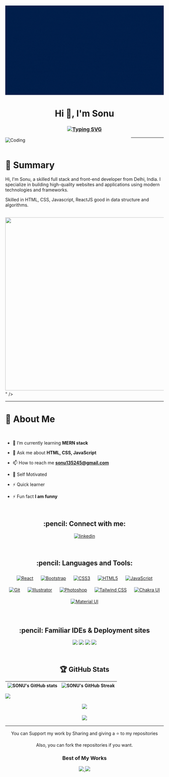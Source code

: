  ![logo](https://github.com/SONU0459/SONU0459/blob/main/Blue%20Purple%20Futuristic%20Modern%203D%20Tech%20Company%20Business%20Presentation.gif)

<h1 align="center">Hi 👋, I'm Sonu</h1>
<!-- <h3 align="center">A passionate full stack developer from India</h3> -->
 <h3 align="center"><a align="center" href="https://git.io/typing-svg"><img src="https://readme-typing-svg.herokuapp.com?font=Fira+Code&pause=1&center=true&vCenter=true&width=250&height=40&lines=Full+Stack+Developer;Frontend+Developer" alt="Typing SVG" /></a></h3>

<img align="left" alt="Coding" width="400" src="https://camo.githubusercontent.com/a4c584bce1c41271485d28f92aaf9f581b3c88b68ca723b6edfd58b4ba988c2b/68747470733a2f2f63646e2e6472696262626c652e636f6d2f75736572732f313138373833362f73637265656e73686f74732f363533393432392f70726f6772616d65722e676966" /> <hr><br>

# 📝 Summary
Hi, I'm Sonu, a skilled full stack and front-end developer from Delhi, India. I specialize in building high-quality websites and applications using modern technologies and frameworks.

Skilled in HTML, CSS, Javascript, ReactJS good in data structure and algorithms.

<br>
<img src = "<svg version="1.1" viewBox="80 -10 100.1879 500" height="550" width="580" data-name="Layer 1" id="laptopBoy"><path d="M 162,94.8 C 129.81195,93.8403 99.15574,84.930003 69.877152,75.179436 40.59857,65.42887 11.608446,54.624763 -19.808717,49.459437 c -20.207038,-3.3227 -43.313601,-3.791886 -59.59661,5.498023 -15.666306,8.957214 -20.729253,24.376417 -23.454693,38.69517 -2.04408,10.7785 -3.25262,22.11579 2.36238,32.20332 3.894189,7.00368 10.812228,12.88984 15.596681,19.59923 16.641093,23.33993 4.878933,52.12244 -13.159698,74.91214 -8.454833,10.68896 -18.272383,20.90016 -24.802493,32.27157 -6.53012,11.3714 -9.54899,24.41907 -3.83949,36.02932 5.66474,11.51642 19.15765,20.14948 33.769589,26.22758 29.686403,12.3439 64.65459,15.87985 98.7822629,17.88031 75.5066201,4.43168 151.4210581,2.51228 227.1265981,0.59287 28.02032,-0.71231 56.15998,-1.43315 83.72273,-5.14826 15.30822,-2.06443 31.11377,-5.3402 42.22441,-13.22255 14.10463,-10.03634 17.60095,-27.03373 8.15146,-39.61648 -15.8553,-21.10917 -59.68116,-26.35553 -70.77689,-49.00875 -6.1024,-12.46759 0.16413,-26.3598 9.02677,-37.92314 19.01841,-24.81147 50.89312,-46.57324 52.57414,-74.93347 C 359.05227,94.04077 343.72913,74.535369 320.0357,65.31797 295.1984,55.656976 260.76237,56.872597 242.4502,72.863357 223.57106,89.31051 190.41817,95.64454 162,94.8 Z" fill="#dc143c" opacity="0.15" id="path13"/><g id="tshirt"><path id="path2" d="M127.7,186.5c-8.3,0-23.5-7.9-25-13c-0.3-1.1,0.1-2.1,1.2-2.8c2.9-1.8,7.9-2.8,15-2.8        c8.2,0,16.5,1.3,17.5,1.5c0,0.8-0.4,6-3.4,14.4C132.3,185.6,130.6,186.5,127.7,186.5C127.7,186.5,127.7,186.5,127.7,186.5z" fill="#dc143c"/><path id="path4" d="M118.8,168c8,0,16,1.2,17.4,1.4c-0.1,1.1-0.5,6.1-3.4,14.2c-0.6,1.7-2.3,2.6-5.2,2.6        c-8.3,0-23.4-7.8-24.9-12.9c-0.3-1.1,0.1-2,1.1-2.6C106.8,168.9,111.8,168,118.8,168 M118.8,167.8c-5.8,0-11.7,0.6-15,2.8        c-6.8,4.2,13.5,16,23.9,16c2.7,0,4.7-0.8,5.4-2.7c3.4-9.3,3.4-14.5,3.4-14.5S127.7,167.8,118.8,167.8L118.8,167.8z" fill="#2D2D2D"/></g><g id="arms"><path id="path7" d="M177.5,221.6c0,0,3.3,23.5,0,27.7s-14.5,0-16-5.8c-1.5-5.8-1.5-5.8-1.5-5.8s-0.2-6.8,2.9-9.2        c3.1-2.4,3.4-2.7,3.4-2.7L177.5,221.6z" fill="#D3B39B"/><path id="path9" d="M62.5,221.6c0,0-3.3,23.5,0,27.7c3.3,4.2,14.5,0,16-5.8c1.5-5.8,1.5-5.8,1.5-5.8s0.2-6.8-2.9-9.2        c-3.1-2.4-3.4-2.7-3.4-2.7L62.5,221.6z" fill="#D3B39B"/></g><g opacity="0.20" id="brows"><path id="path12" d="M1.5,406.1c0-1.2,1.9-1.8,5.4-2.8c6.2-1.8,17.3-4,32-5.3c22.5-2,53.4-2,87.4-3.3c19.6-0.7,41.2,1,58.8,1.9        c39.1,1.9,65.9,5.2,65.9,9.6c0,4.4-26.9,8.2-66.4,10.1c-7.3,0.4-16.1-0.5-24.2-0.3c-11.1,0.3-21.9,1.6-34.1,1.6        c-4.2,0-8.4,0-12.6-0.1c-9.2-0.1-18.1-0.3-26.6-0.5C37.3,415.4,1.5,411.1,1.5,406.1z" fill="#0A0A0A"/></g><g id="head"><g id="ccc"><rect id="rect15" height="47" width="27" fill="#F7B799" y="147.5" x="105.5"/></g><path id="path18" d="M104.4,172.5c-0.1,4.6,25.5,9.1,29.6-0.5c0,0-1,6.9-2.8,8.3c-1.8,1.3-12,8.5-12,8.5s-12.8-2.9-14.1-7.2        C103.8,177.3,104.4,172.5,104.4,172.5z" opacity="0.1"/><g id="ears"><g id="g28"><g id="g22"><path id="path20" d="M178.5,113.7L178.5,113.7c0-5.3-4-9.2-8.6-9.2h-11.5l-6.2,18.6c0,0.2,9.4,0.4,9.5,0.4h8.2              C174.5,123.5,178.5,118.9,178.5,113.7z" fill="#F7B799"/></g><g id="g26" opacity="6.000000e-002"><path id="path24" d="M166,108.8c0,0,1-0.5,2.6-0.5c0.8,0,1.9,0.1,2.9,0.8c0.5,0.3,1,0.8,1.3,1.4c0.1,0.3,0.3,0.6,0.3,0.9              c0.1,0.2,0.1,0.5,0.2,0.8c0.2,1.1,0.2,2.2-0.1,3.3c-0.1,0.5-0.3,1-0.6,1.5c-0.2,0.5-0.6,0.8-0.9,1.1c-0.7,0.6-1.5,0.7-2,0.6              c-0.5,0-0.7-0.1-0.7-0.1c0,0,1.2-0.2,1.9-1.3c0.7-1.1,0.8-3,0.5-4.8c0-0.2-0.1-0.5-0.1-0.7c0-0.2-0.1-0.4-0.2-0.5              c-0.2-0.3-0.3-0.6-0.6-0.9c-0.5-0.5-1.3-0.8-2-1.1C167.1,108.9,166,108.8,166,108.8z"/></g></g><g id="g38"><g id="g32"><path id="path30" d="M58.5,113.7L58.5,113.7c0-5.3,4-9.2,8.7-9.2h11.5l6.2,18.6c0,0.2-9.4,0.4-9.5,0.4h-8.2              C62.5,123.5,58.5,118.9,58.5,113.7z" fill="#F7B799"/></g><g id="g36" opacity="8.000000e-002"><path id="path34" d="M70.3,108.8c0,0-1.1,0.2-2.5,0.6c-0.7,0.2-1.5,0.6-2,1.1c-0.3,0.2-0.4,0.6-0.6,0.9c0,0.2-0.1,0.3-0.2,0.5              c0,0.3-0.1,0.5-0.1,0.7c-0.3,1.8-0.2,3.8,0.5,4.8c0.7,1.1,2,1.2,1.9,1.3c0,0-0.2,0.1-0.7,0.1c-0.5,0-1.3-0.1-2-0.6              c-0.4-0.3-0.7-0.7-0.9-1.1c-0.3-0.4-0.5-0.9-0.6-1.5c-0.3-1.1-0.2-2.2-0.1-3.3c0-0.3,0.1-0.5,0.2-0.8c0.1-0.3,0.2-0.6,0.3-0.9              c0.3-0.6,0.8-1.1,1.3-1.4c1-0.7,2-0.8,2.9-0.8C69.3,108.3,70.3,108.8,70.3,108.8z"/></g></g></g><g id="g43" opacity="0.1"><path id="path41" d="M104.6,156.7l27.9,1.1v2.2c0,0-20,6-27,3.4v-5.6L104.6,156.7z"/></g><g id="chin"><path id="path45" d="M73.8,115.3c0-24.9,20.2,6.3,45.1,6.3s45.1-31.2,45.1-6.3s-20.2,45.1-45.1,45.1S73.8,140.2,73.8,115.3z" fill="#F7B799"/></g><g id="face"><path id="path48" d="M163.5,108.9c0,15.3-12.4,27.6-27.6,27.6h-33.7c-15.3,0-27.6-12.4-27.6-27.6V75.1          c0-15.3,12.4-27.6,27.6-27.6h33.7c15.3,0,27.6,12.4,27.6,27.6V108.9z" fill="#F7B799"/></g><g id="mouth"><path id="path54" d="M127.2,131.5c0,0,0.7,0.6,0.8,2.1c0,0.7-0.1,1.5-0.6,2.3c-0.2,0.4-0.5,0.8-0.9,1.1          c-0.4,0.3-0.8,0.5-1.3,0.8c-0.3,0.1-0.9,0.3-1.4,0.3c-0.5,0-1-0.1-1.4-0.2c-0.9-0.3-1.6-0.8-2-1.3c-0.9-1.1-0.7-2.1-0.8-2.1          c0,0,0.1,0.2,0.4,0.4c0.2,0.3,0.6,0.6,1.1,0.8c0.5,0.3,1,0.4,1.6,0.5c0.3,0,0.6,0,0.9,0c0.3,0,0.5-0.1,0.9-0.2          c0.2-0.1,0.5-0.2,0.8-0.4c0.2-0.2,0.5-0.4,0.7-0.6c0.4-0.4,0.7-1,0.9-1.5c0.2-0.5,0.3-1,0.3-1.3          C127.2,131.8,127.2,131.5,127.2,131.5z" fill="#CE9A74"/></g><g id="hair"><g id="sides"><g id="g59"><path id="path57" d="M84.4,67c0,0-5.9,10-9,13.8c0,0,3.9,26.7-1.7,32.6c0,0-0.8-2.4-2.6-5.4c-1.8-3.1-6.5-37.2-4.7-42.3              s6.1-13.8,12-12.8C84.4,54,84.4,67,84.4,67z" fill="#000000"/></g><g id="g63"><path id="path61" d="M164,114.4l0.1,0.1c0,0,6.8-27.6,6-36.6s-3.3-18.7-5.1-21.7c-1.8-3.1-10.7-5.6-12-2.8              c-1.3,2.8-6.1,9-6.1,9s12.5,12,13,14.8c0.4,2.1,0.5,15.3-0.1,24.2C159.4,106.2,160.9,110.9,164,114.4z" fill="#000000"/></g><g id="g67"><path id="path65" d="M84.2,65.4c0,0-5.6,11.5-9.6,14c0,0,7.8-12.3,8-14c0.2-1.8,0.2-1.8,0.2-1.8L84.2,65.4z" fill="#000000"/></g><g id="g71"><path id="path69" d="M73.8,113.5c0,0-3.2-13.9-3.2-15.6c0-1.8,0.2-4.9,0.2-4.9s-1.8,8.3,0,14.2L73.8,113.5z" fill="#000000"/></g><g id="g75"><path id="path73" d="M162,94.8c0,0-0.2,11,1.4,14.5l0.5-2.7L162,94.8z" fill="#000000"/></g></g><g id="stripe"><g id="g80"><path id="path78" d="M72.9,59.6c0,0,33.5,22.5,72.7,7.7c0,0,17.4-1.8,22.3-11.8c0,0-6.1,1-7.2,1c-1,0,4.6-6.7,4.9-16.9              c0.3-10.2-3.3-13.6-3.3-13.6s-5.9,10-10.5,11c0,0,2.6-8.7,2.3-13.3s0-6.1,0-6.1s-8.2,12-36.8,13.8c-28.7,1.8-39.1,3.1-43.2,7.7              c-4.1,4.6-4.1,12.8-3.3,15.6S72.9,59.6,72.9,59.6z" fill="#000000"/></g><g id="g84"><path id="path82" d="M73.6,55.9c0.2-1.2-2.6-8.1,1.2-11.7c3.8-3.6,15.3-6.9,23.5-7.2c8.1-0.2,29.2-1.7,34.2-3.4              c5-1.7,7.4-3.8,7.4-3.8s-2.6,6.9-37.8,10.3C66.9,43.4,73.6,55.9,73.6,55.9z" fill="#000000"/></g><g id="g88"><path id="path86" d="M154.7,37.7c0,0-8,7-26,9.3c-18,2.2-24.6,4.9-24.6,4.9s32.5-3.5,34.6-3.7              C140.8,48.1,151.6,47.9,154.7,37.7z" fill="#000000"/></g><g id="g92"><path id="path90" d="M83.7,57.8c0,0,12,2.9,15.3,2.6c3.4-0.2,9.1-2.2,9.1-2.2S103.1,65.9,83.7,57.8z" fill="#000000"/></g><g id="g96"><path id="path94" d="M154,17.6c0,0-5.2,12.9-6.7,14.1c-1.4,1.2-4.5,3.8-4.5,3.8s7.7-2.9,9.8-9.1L154,17.6z" fill="#000000"/></g><g id="g100"><path id="path98" d="M150.7,66.4c0,0,15.1-5.8,17.1-10.9c0,0-19.7,11-22.3,11.8L150.7,66.4z" fill="#000000"/></g></g></g><g id="eyeb"><g id="g106"><path id="path104" d="M84.6,92c0,0,16.8-9.6,14.2-12.2C96.2,77.2,84.6,92,84.6,92z" fill="#000000"/></g><g id="g110"><path id="path108" d="M151.5,91.5c0,0-16.8-9.6-14.2-12.2C139.9,76.8,151.5,91.5,151.5,91.5z" fill="#000000"/></g></g><g id="eyey2"><circle id="circle113" r="5" cy="114" cx="98.4" fill="#000000"/><circle id="circle115" r="5" cy="114" cx="136.9" fill="#000000"/></g></g><g id="shirt"><path id="path119" d="M137.9,174.8c0,0,35.4,13.8,38.3,40.9l-11,11.5c0,0-0.5,67.7,1.9,71.6c0,0-20.1,12.2-33.3,15.1        s-40-2.2-43.1-3.6c-3.1-1.4-15.3-10.8-15.3-10.8s2.6-9.8,2.4-13.9c-0.2-4.1,0.5-27.5,0.2-31.8c-0.2-4.3-1.2-19.9-1.2-19.9        l-15.3-14.4c0,0,7.6-41.2,38.7-42.3c0,0,13,15.5,15.6,15.5s3.1,6.2,3.1,6.2s3.1-6.3,11-15.2C137.9,174.8,137.9,174.8,137.9,174.8z" fill="#dc143c"/><g id="g123"><polygon id="polygon121" points="62.8,220.6 60.2,224.5 77,238.6 77.8,236.8 77.2,233.2   " fill="#353535"/></g><g id="g127"><polygon id="polygon125" points="165.1,227.1 175.5,216.3 179.3,223.2 165.1,235.8   " fill="#353535"/></g><g id="gola"><g id="g131"><path id="path129" d="M109,189.8l-0.2-8.2l7.7,0.8l1.9,1.4c0,0,2.3,4.6,2.1,8.8c-0.2,4.1-4.6,5-4.6,5L109,189.8z" fill="#dc143c"/></g><g id="g135"><path id="path133" d="M121.8,182c0,0-5.4,15.2-5.6,23.3l0.5,6.4l8.9,0.2l-1-8.8c0,0,6.7-11,7.7-12            C133.3,190.2,130.1,179.5,121.8,182z" fill="#dc143c"/></g><g id="g145"><g id="g143"><g id="g141"><path id="path137" d="M109.7,196.7c-4.3-4.1-12.4-18.1-12.5-18.2c0.4-2.1,5.6-7,6.5-7.7c0,0,0,0.1,0.1,0.2                c0.5,0.8,2.8,2.8,3.5,3c0.7,0.1,10.6,6.3,11.4,7.1c0.6,0.6,0.8,4.1,0.9,6c-0.3-0.8-1-2.1-1.2-2.8c-0.2-0.5-0.7-0.8-1.6-0.8                c-1,0-2.5,0.3-4.5,1c-2.8,1-2.7,7.5-2.7,10.7C109.7,195.8,109.7,196.4,109.7,196.7z" fill="#dc143c"/><path id="path139" d="M103.6,170.9C103.7,170.9,103.7,170.9,103.6,170.9c0.5,0.9,2.8,2.9,3.6,3.1c0.7,0.1,10.6,6.3,11.4,7.1                c0.4,0.4,0.7,3.1,0.8,5.3c-0.3-0.7-0.7-1.7-0.9-2.2c-0.2-0.6-0.8-0.9-1.7-0.9c-1,0-2.6,0.3-4.5,1c-2.9,1-2.8,7.4-2.8,10.8                c0,0.4,0,0.9,0,1.2c-4.1-4.1-11.5-16.7-12.2-17.9C97.9,176.4,102.5,171.8,103.6,170.9 M103.8,170.5c-0.3,0-6.2,5.7-6.7,8                c0,0,8.3,14.4,12.6,18.3c0,0,0,0,0,0c0.4,0-0.9-11,2.7-12.3c2-0.7,3.4-1,4.4-1c0.9,0,1.3,0.2,1.5,0.7c0.3,1,1.4,3.4,1.4,3.4                s-0.2-5.9-1-6.7c-0.8-0.8-10.7-7-11.5-7.2C106.5,173.6,103.6,171,103.8,170.5C103.8,170.5,103.8,170.5,103.8,170.5L103.8,170.5                z" fill="#2D2D2D"/></g></g></g><g id="g149"><path id="path147" d="M129.5,191.6c0,0-5.2-4.5-6.8-4.2c-1.6,0.3-4.2,5.5-4.5,6.2c-0.2,0.7-1,18.7-0.4,20.6l-0.7-0.1            c0,0,0.6-20.3,0.6-21c0.1-0.7,2-5.5,2-5.5l2.1-5.6C121.8,182,129.1,177.8,129.5,191.6z" fill="#353535"/></g><g id="g153"><circle id="circle151" r="2.2" cy="194.2" cx="121.6" fill="#BCBCBC"/></g><g id="g157"><circle id="circle155" r="2" cy="202.3" cx="121.7" fill="#BCBCBC"/></g><g id="g167"><g id="g165"><g id="g163"><path id="path159" d="M129.7,199.1c0.2-2.4,0.7-12.4-2.8-16.2c-0.9-0.9-1.9-1.4-3.1-1.4c-0.4,0-0.8,0.1-1.2,0.2                c2.5-1.7,11.3-8,12.6-10.6l1.4-1.7c0.5,0.2,3.5,1.6,7.3,8.3L129.7,199.1z" fill="#dc143c"/><path id="path161" d="M136.6,169.6c0.7,0.3,3.5,1.9,7.1,8.1l-13.9,20.9c0.2-3,0.4-12.2-2.8-15.8c-0.9-1-2-1.5-3.2-1.5                c-0.2,0-0.5,0-0.7,0c3-2.1,10.8-7.8,12.2-10.3L136.6,169.6 M136.5,169.3l-1.4,1.8c-1.6,3-13.2,11-13.2,11                c0.7-0.2,1.4-0.4,1.9-0.4c7.4,0,5.7,17.9,5.7,17.9l14.5-21.9C139.7,170.2,136.5,169.3,136.5,169.3L136.5,169.3z" fill="#2D2D2D"/></g></g></g></g><g id="g172" opacity="0.14"><path id="path170" d="M78.9,288c0,0-0.7,5.3-1.4,6.9c-0.7,1.7,24.4,11.5,24.4,11.5L78.9,288z"/></g></g><g id="g177"><path id="path175" d="M43.6,262" fill="#E6B99B"/></g><path id="path179" d="M66.2,245.2c0,0,6.5-6.7,15.8,1c9.2,7.7,2.2,12-4.1,12.7c-6.3,0.7-6.3,0.7-6.3,0.7s-4.2-0.9-7.3-2.2      c-1.9-0.8-3.1-2.7-3.1-4.7l0.1-7L66.2,245.2z" fill="#D3B39B"/><path id="path181" d="M173.3,245.2c0,0-6.5-6.7-15.8,1c-9.2,7.7-2.2,12,4.1,12.7c6.3,0.7,6.3,0.7,6.3,0.7s3.6-1,6.5-2.2      c2.3-0.9,3.8-3.1,3.8-5.6l0-5.5L173.3,245.2z" fill="#F7B799"/><g><path d="M172.1,262.9c0,0,8.2-4,5.2-10.6s-15.5-14.6-18-13.8c-2.5,0.8-16.7,14-16.5,15.4        s4.6,0.8,5.6,0.4c1-0.4-0.2,0,4.4,3C157.3,260.3,168.1,264.4,172.1,262.9z" fill="#F7B799" id="esquerda"/><path d="M66.3,251.3c0,0,10.5-9,13-10.2c2.5-1.2,10.6-1.8,12.8-4.6c2.3-2.8,1.7,4-2.5,7        c0,0,8.3,10.5,8.9,13.2c0.7,2.7-4.4,0-4.4,0s-12.3,5.4-13.5,4.8c-1.2-0.6-3,0-3,0s-3.7,1-6-3c-2.3-4-2.3-4-2.3-4L66.3,251.3z" fill="#F7B799"/></g><g id="legs"><g id="g188"><path id="path186" d="M15.7,303.3c0,0-1.9-11.2,8-15c9.9-3.8,37,3.2,64.8,18.5c27.8,15.3,69.9-5.1,98-14.7          c28.1-9.6,45.9-10.1,49.3,0.9c0,0-24.7,39.3-45.5,40.6s-48.2-1-48.2-1l-31.9,0.6c0,0-24.3,8.6-28.7,8.3          C77,341.2,20.8,325.3,15.7,303.3z" fill="#e9ecf2"/></g><g id="g192"><path id="path190" d="M91.2,333.1c0,0,20.3-12,21.9-11.5c1.6,0.5,6.9,5.9,9.1,6.9c2.2,1,1.6,3.7,1.6,3.7l-3,9.3l-22.3-1.9          L91.2,333.1z" fill="#dc143c"/></g><g id="g196"><polygon id="polygon194" points="134.9,341.1 114.3,342 119.9,331 137.6,330.6 136.7,342.2   " fill="#F7B799"/></g><g id="g200"><polygon id="polygon198" points="119,329.9 127.3,330.7 126,342.5 115.4,340.3   " fill="#EAEAEA"/></g><g id="notebook"><g id="g210"><g id="g204"><path id="path202" d="M212.5,295.1c0,1.9-1.5,3.4-3.4,3.4H33.9c-1.9,0-3.4-1.5-3.4-3.4v-1.3c0-1.9,1.5-3.4,3.4-3.4h175.3              c1.9,0,3.4,1.5,3.4,3.4V295.1z" fill="#7F8DAA"/></g><g id="g208"><path id="path206" d="M212.5,289.7c0,3.8-3,6.8-6.8,6.8H37.3c-3.8,0-6.8-3-6.8-6.8V186.3c0-3.8,3-6.8,6.8-6.8h168.4              c3.8,0,6.8,3,6.8,6.8V289.7z" fill="#dce4f2"/></g></g><g id="logobook"><rect rx="3" id="rect1150" fill="#dc143c" width="15" height="15" x="-92.187965" y="245.78786" transform="rotate(-45)"/></g><radialgradient gradientUnits="userSpaceOnUse" r="17.2316" cy="239.6875" cx="121.6441" id="logo1"/><path d="M138.7,239.7c0,2.9-0.7,5.7-2,8.1c-2.9,5.4-8.6,9.1-15.2,9.1          c-9.5,0-17.2-7.7-17.2-17.2s7.7-17.2,17.2-17.2c7.3,0,13.5,4.5,16,10.9c0.7,1.7,1.1,3.5,1.2,5.4l0.2,0.3l0,0.3L138.7,239.7z" fill="url(#logo1)" opacity="0.66" id="logo2"/></g><g id="g218" opacity="0.1"><polygon id="polygon216" points="135.8,341 132.4,341.2 134.8,330.6 136,330.5   "/></g><g id="g222"><path id="path220" d="M135.7,326.9l-1,27.8c0,0,55.2-2.9,87.4-33.8s2.2-37,2.2-37s-10.2-0.6-10.2,1.3          C214.2,287,191.9,319.9,135.7,326.9z" fill="#dce4f2"/></g><g id="g226"><path id="path224" d="M129.3,349.5c0,0,24.9-2.1,25.4-1.6c0.5,0.5,3.8,8.9,3.8,8.9l-34,1.4c0,0,1.1-5.3,1.8-6.5          C126.9,350.5,129.3,349.5,129.3,349.5z" fill="#F7B799"/></g><g id="g230"><path id="path228" d="M130.9,361c0.9-0.2-1.6-23.3-1.6-23.3s-68.3-5.1-98.3-45.6h0c-1.5-2.9-6.7-5.8-9.3-3.9l-2.3,1          c-8.7,6.3-7.5,19.3-1.7,28.4c3.1,4.8,7.6,10.1,14.3,15.3C53.4,349.5,88.8,368.7,130.9,361z" fill="#dce4f2"/></g><g id="g234" opacity="0.1"><polygon id="polygon232" points="150.4,357.3 145.7,357.4 146.8,348 149.4,351.4   "/></g><g id="g238"><polygon id="polygon236" points="157.2,358.6 149.4,357.8 146.4,347.8 155.8,347.3   " fill="#EAEAEA"/></g><g id="pe"><g id="g242"><path id="path240" d="M150.9,347c-0.7-0.5,12.3-10.4,13.4-10.2c1.1,0.2,11.6,9.4,12.8,9.4c1.1,0,27.8,8.5,25.2,16.4l-25.5-0.6            l-19.9-1.1C156.8,360.9,155.3,350.7,150.9,347z" fill="#dc143c"/></g><g id="g246"><rect id="rect244" height="7.9" width="1.9" fill="#777070" transform="matrix(0.9869 0.1612 -0.1612 0.9869 59.7596 -21.5769)" y="353.5" x="161.9"/></g><g id="g250"><rect id="rect248" height="7.6" width="1.9" fill="#777070" transform="matrix(0.9821 0.1884 -0.1884 0.9821 70.3837 -24.9184)" y="353.9" x="165.3"/></g><g id="g254"><rect id="rect252" height="7" width="1.9" fill="#777070" transform="matrix(0.9989 4.593970e-002 -4.593970e-002 0.9989 16.6397 -7.4027)" y="354.8" x="168.4"/></g><g id="g258"><rect id="rect256" height="6.1" width="1.9" fill="#777070" transform="matrix(0.9914 0.1308 -0.1308 0.9914 48.3763 -19.4954)" y="355.6" x="171.7"/></g></g><g id="g263"><path id="path261" d="M133,342.9" fill="#E6B99B"/></g></g></svg>" />
<hr>

# 📍 About Me
<br>

- 🌱 I’m currently learning **MERN stack**

- 💬 Ask me about **HTML, CSS, JavaScript**

- 📫 How to reach me **sonu135245@gmail.com**

- 👯 Self Motivated

- ⚡ Quick learner

- ⚡ Fun fact **I am funny**

 <br>
<h2 align="center"> :pencil: Connect with me:</h2>
<p align="center">
<a href="https://www.linkedin.com/in/sonu-kumar-aa927b223/" target="_blank">
<img src=https://img.shields.io/badge/linkedin-%231E77B5.svg?&style=for-the-badge&logo=linkedin&logoColor=white alt=linkedin style="margin-bottom: 5px;" />
</a>
</p>
<br>

<h2 align="center"> :pencil: Languages and Tools:</h2>
 <p align="center">  
<a href="https://reactjs.org/" target="_blank"><img style="margin: 10px" src="https://profilinator.rishav.dev/skills-assets/react-original-wordmark.svg" alt="React" height="25" /></a>  
<a href="https://getbootstrap.com/docs/3.4/javascript/" target="_blank"><img style="margin: 10px" src="https://profilinator.rishav.dev/skills-assets/bootstrap-plain.svg" alt="Bootstrap" height="25" /></a>  
<a href="https://www.w3schools.com/css/" target="_blank"><img style="margin: 10px" src="https://profilinator.rishav.dev/skills-assets/css3-original-wordmark.svg" alt="CSS3" height="25" /></a>  
<a href="https://en.wikipedia.org/wiki/HTML5" target="_blank"><img style="margin: 10px" src="https://profilinator.rishav.dev/skills-assets/html5-original-wordmark.svg" alt="HTML5" height="25" /></a>  
<a href="https://www.javascript.com/" target="_blank"><img style="margin: 10px" src="https://profilinator.rishav.dev/skills-assets/javascript-original.svg" alt="JavaScript" height="25" /></a> <a href="https://github.com/" target="_blank"><img style="margin: 10px" src="https://profilinator.rishav.dev/skills-assets/git-scm-icon.svg" alt="Git" height="25" /></a>
<a href="https://www.adobe.com/in/products/illustrator.html" target="_blank"><img style="margin: 10px" src="https://profilinator.rishav.dev/skills-assets/adobe_illustrator-icon.svg" alt="Illustrator" height="25" /></a>  
<a href="https://www.adobe.com/in/products/photoshop.html" target="_blank"><img style="margin: 10px" src="https://profilinator.rishav.dev/skills-assets/photoshop-plain.svg" alt="Photoshop" height="25" /></a>    
<a href="https://www.tailwindcss.com/" target="_blank"><img style="margin: 10px" src="https://profilinator.rishav.dev/skills-assets/tailwindcss.svg" alt="Tailwind CSS" height="25" /></a>  
<a href="https://chakra-ui.com/" target="_blank"><img style="margin: 10px" src="https://profilinator.rishav.dev/skills-assets/chakraui.png" alt="Chakra UI" height="25" /></a> <a href="https://mui.com/" target="_blank"><img style="margin: 10px" src="https://profilinator.rishav.dev/skills-assets/mui.png" alt="Material UI" height="25" /></a>  
</p>

<br>

<h2 align="center"> :pencil: Familiar IDEs & Deployment sites</h2>
<p align="center">
 <img src="https://img.shields.io/badge/Visual%20Studio%20Code-0078d7.svg?style=for-the-badge&logo=visual-studio-code&logoColor=white" />
  <img src="https://img.shields.io/badge/GitHub-100000?style=for-the-badge&logo=github&logoColor=white" />
  <img src="https://img.shields.io/badge/netlify-%23000000.svg?style=for-the-badge&logo=netlify&logoColor=#00C7B7" />
  <img src="https://img.shields.io/badge/Postman-FF6C37?style=for-the-badge&logo=postman&logoColor=white" />
</p>
<br>

<h2 align="center"> 🏆 GitHub Stats </h2>

  ![SONU's GitHub stats](https://github-readme-stats.vercel.app/api?username=SONU0459&show_icons=true&locale=en&theme=react&count_private=true) | ![SONU's GitHub Streak](https://github-readme-streak-stats.herokuapp.com?user=SONU0459&theme=react&date_format=M%20j%5B%2C%20Y%5D&dates=737373&ring=DD8484&fire=E25822&stroke=00000000&currStreakNum=DD0D4F&currStreakLabel=A6A6A6&border=00000000&background=161B22) |
| :---: | :---: |


 
<div align="center" style="display: flex; ">
 <img src="https://github-readme-stats.vercel.app/api/top-langs/?username=SONU0459&theme=react&border_radius=4.6&hide_border=true&layout=compact&show_icons=true" style="width: 40%" />


</div> 
<br>
<div align="center"> 
<img src="https://github-readme-activity-graph.cyclic.app/graph?username=SONU0459&theme=react" width="50%" />
 </div>
 <br>

<div align="center"> 
<img src="https://github-profile-trophy.vercel.app/?username=SONU0459&column=-1&theme=onedark&rank=-?&margin-w=0" width="80%" />
 </div>

<hr>
 
<p align="center">
  You can Support my work by Sharing and giving a ⭐ to my repositories
 <div align="center">
   Also, you can fork the repositories if you want.
 </div>

</p>

 <div align="center">
  <h3>Best of My Works</h3>
 <a href='https://github.com/SONU0459/React_Todoapp' target="_blank" rel="noopener noreferrer">
  <img src="https://github-readme-stats.vercel.app/api/pin/?username=SONU0459&repo=React_Todoapp&theme=react"/>
 </a>
<a href='https://github.com/SONU0459/react-chatapp' target="_blank" rel="noopener noreferrer">
  <img src="https://github-readme-stats.vercel.app/api/pin/?username=SONU0459&repo=react-chatapp&theme=react"/>
 </a>
</div>



 
